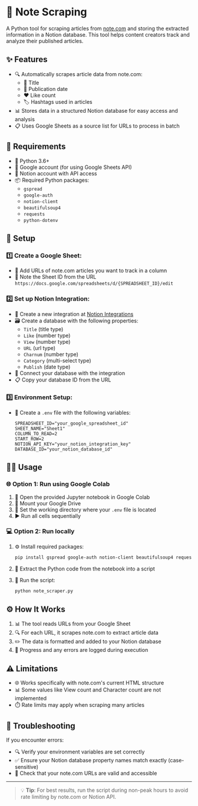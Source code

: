 # 📝 Note Scraping

A Python tool for scraping articles from [note.com](https://note.com/yabukin_coffee/n/n09b9f19e05a6) and storing the extracted information in a Notion database. This tool helps content creators track and analyze their published articles.

## ✨ Features

- 🔍 Automatically scrapes article data from note.com:
  - 📄 Title
  - 📅 Publication date
  - ❤️ Like count
  - 🏷️ Hashtags used in articles
- 📊 Stores data in a structured Notion database for easy access and analysis
- 📋 Uses Google Sheets as a source list for URLs to process in batch

## 🔧 Requirements

- 🐍 Python 3.6+
- 📧 Google account (for using Google Sheets API)
- 🧠 Notion account with API access
- 📦 Required Python packages:
  - `gspread`
  - `google-auth`
  - `notion-client`
  - `beautifulsoup4`
  - `requests`
  - `python-dotenv`

## 🚀 Setup

### 1️⃣ **Create a Google Sheet**:
   - 📝 Add URLs of note.com articles you want to track in a column
   - 🔑 Note the Sheet ID from the URL `https://docs.google.com/spreadsheets/d/{SPREADSHEET_ID}/edit`

### 2️⃣ **Set up Notion Integration**:
   - 🔌 Create a new integration at [Notion Integrations](https://www.notion.so/my-integrations)
   - 🗃️ Create a database with the following properties:
     - `Title` (title type)
     - `Like` (number type)
     - `View` (number type)
     - `URL` (url type)
     - `Charnum` (number type)
     - `Category` (multi-select type)
     - `Publish` (date type)
   - 🔗 Connect your database with the integration
   - 📋 Copy your database ID from the URL

### 3️⃣ **Environment Setup**:
   - 📄 Create a `.env` file with the following variables:
     ```
     SPREADSHEET_ID="your_google_spreadsheet_id"
     SHEET_NAME="Sheet1"
     COLUMN_TO_READ=2
     START_ROW=2
     NOTION_API_KEY="your_notion_integration_key"
     DATABASE_ID="your_notion_database_id"
     ```

## 🏃‍♂️ Usage

### 🌐 Option 1: Run using Google Colab
1. 📓 Open the provided Jupyter notebook in Google Colab
2. 💾 Mount your Google Drive
3. 📂 Set the working directory where your `.env` file is located
4. ▶️ Run all cells sequentially

### 💻 Option 2: Run locally
1. ⚙️ Install required packages:
   ```bash
   pip install gspread google-auth notion-client beautifulsoup4 requests python-dotenv
   ```

2. 📜 Extract the Python code from the notebook into a script
3. 🚀 Run the script:
   ```bash
   python note_scraper.py
   ```

## ⚙️ How It Works

1. 📊 The tool reads URLs from your Google Sheet
2. 🔍 For each URL, it scrapes note.com to extract article data
3. ✏️ The data is formatted and added to your Notion database
4. 📝 Progress and any errors are logged during execution

## ⚠️ Limitations

- 🌐 Works specifically with note.com's current HTML structure
- 📊 Some values like View count and Character count are not implemented
- ⏱️ Rate limits may apply when scraping many articles

## 🔧 Troubleshooting

If you encounter errors:
- 🔍 Verify your environment variables are set correctly
- ✅ Ensure your Notion database property names match exactly (case-sensitive)
- 🔗 Check that your note.com URLs are valid and accessible

---

> 💡 **Tip**: For best results, run the script during non-peak hours to avoid rate limiting by note.com or Notion API.